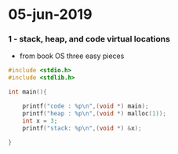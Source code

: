 # 05-jun-2019


### 1 - stack, heap, and code virtual locations

- from book OS three easy pieces

```C
#include <stdio.h>
#include <stdlib.h>

int main(){

	printf("code : %p\n",(void *) main);
	printf("heap : %p\n",(void *) malloc(1));
	int x = 3;
	printf("stack: %p\n",(void *) &x);

}
```
